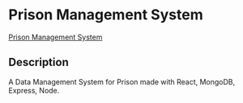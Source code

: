 # Prison Management System 

[Prison Management System](https://jchael12.github.io/prison-management-system/)

## Description

A Data Management System for Prison made with React, MongoDB, Express, Node.


